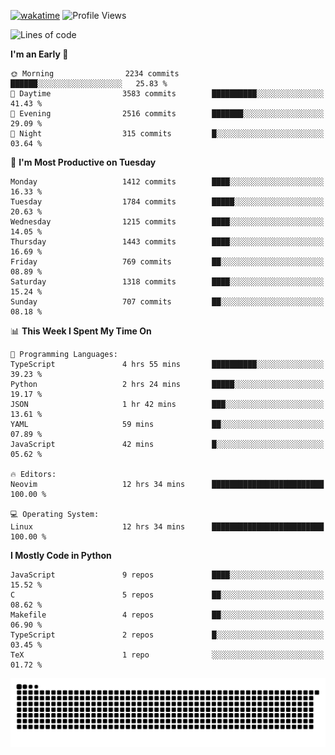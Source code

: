 [![wakatime](https://wakatime.com/badge/user/b920b284-3cde-4cd4-b72e-f7f22d050b16.svg)](https://wakatime.com/@b920b284-3cde-4cd4-b72e-f7f22d050b16)
![Profile Views](http://img.shields.io/badge/Profile%20Views-4586-blue)
<!--START_SECTION:waka-->
![Lines of code](https://img.shields.io/badge/From%20Hello%20World%20I%27ve%20Written-6.6%20million%20lines%20of%20code-blue)

**I'm an Early 🐤** 

```text
🌞 Morning                2234 commits        ██████░░░░░░░░░░░░░░░░░░░   25.83 % 
🌆 Daytime                3583 commits        ██████████░░░░░░░░░░░░░░░   41.43 % 
🌃 Evening                2516 commits        ███████░░░░░░░░░░░░░░░░░░   29.09 % 
🌙 Night                  315 commits         █░░░░░░░░░░░░░░░░░░░░░░░░   03.64 % 
```
📅 **I'm Most Productive on Tuesday** 

```text
Monday                   1412 commits        ████░░░░░░░░░░░░░░░░░░░░░   16.33 % 
Tuesday                  1784 commits        █████░░░░░░░░░░░░░░░░░░░░   20.63 % 
Wednesday                1215 commits        ████░░░░░░░░░░░░░░░░░░░░░   14.05 % 
Thursday                 1443 commits        ████░░░░░░░░░░░░░░░░░░░░░   16.69 % 
Friday                   769 commits         ██░░░░░░░░░░░░░░░░░░░░░░░   08.89 % 
Saturday                 1318 commits        ████░░░░░░░░░░░░░░░░░░░░░   15.24 % 
Sunday                   707 commits         ██░░░░░░░░░░░░░░░░░░░░░░░   08.18 % 
```


📊 **This Week I Spent My Time On** 

```text
💬 Programming Languages: 
TypeScript               4 hrs 55 mins       ██████████░░░░░░░░░░░░░░░   39.23 % 
Python                   2 hrs 24 mins       █████░░░░░░░░░░░░░░░░░░░░   19.17 % 
JSON                     1 hr 42 mins        ███░░░░░░░░░░░░░░░░░░░░░░   13.61 % 
YAML                     59 mins             ██░░░░░░░░░░░░░░░░░░░░░░░   07.89 % 
JavaScript               42 mins             █░░░░░░░░░░░░░░░░░░░░░░░░   05.62 % 

🔥 Editors: 
Neovim                   12 hrs 34 mins      █████████████████████████   100.00 % 

💻 Operating System: 
Linux                    12 hrs 34 mins      █████████████████████████   100.00 % 
```

**I Mostly Code in Python** 

```text
JavaScript               9 repos             ████░░░░░░░░░░░░░░░░░░░░░   15.52 % 
C                        5 repos             ██░░░░░░░░░░░░░░░░░░░░░░░   08.62 % 
Makefile                 4 repos             ██░░░░░░░░░░░░░░░░░░░░░░░   06.90 % 
TypeScript               2 repos             █░░░░░░░░░░░░░░░░░░░░░░░░   03.45 % 
TeX                      1 repo              ░░░░░░░░░░░░░░░░░░░░░░░░░   01.72 % 
```




<!--END_SECTION:waka-->
![Snake animation](https://raw.githubusercontent.com/timmypidashev/timmypidashev/main/commits.svg)
